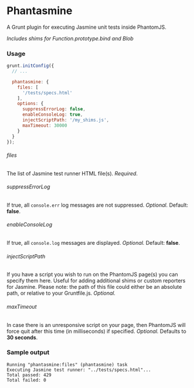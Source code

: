# Phantasmine
A Grunt plugin for executing Jasmine unit tests inside PhantomJS.

*Includes shims for Function.prototype.bind and Blob*

### Usage

```javascript
grunt.initConfig({
  // ...

  phantasmine: {
    files: [
      '/tests/specs.html'
    ],
    options: {
      suppressErrorLog: false,
      enableConsoleLog: true,
      injectScriptPath: '/my_shims.js',
      maxTimeout: 30000
    }
  }
});
```

###### files

The list of Jasmine test runner HTML file(s). *Required*.

###### suppressErrorLog

If true, all `console.err` log messages are not suppressed. *Optional.*
Default: **false**.

###### enableConsoleLog

If true, all `console.log` messages are displayed. *Optional.*
Default: **false**.

###### injectScriptPath

If you have a script you wish to run on the PhantomJS page(s) you can specify
them here. Useful for adding additional shims or custom reporters for Jasmine.
Please note: the path of this file could either be an absolute path, or
relative to your Gruntfile.js. *Optional.*

###### maxTimeout

In case there is an unresponsive script on your page, then PhantomJS will force
quit after this time (in milliseconds) if specified. *Optional.* Defaults to
**30 seconds**.

### Sample output

```
Running "phantasmine:files" (phantasmine) task
Executing Jasmine test runner: "../tests/specs.html"...
Total passed: 429
Total failed: 0
```
